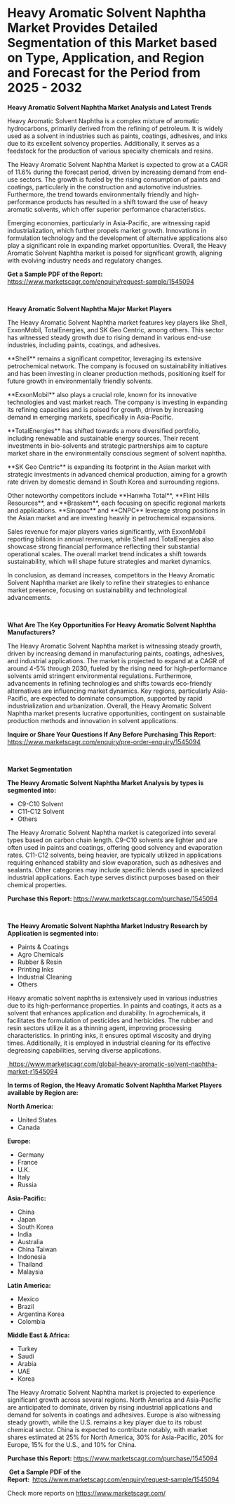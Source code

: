 <p><h1>Heavy Aromatic Solvent Naphtha Market Provides Detailed Segmentation of this Market based on Type, Application, and Region and Forecast for the Period from 2025 - 2032</h1></p><p><strong>Heavy Aromatic Solvent Naphtha Market Analysis and Latest Trends</strong></p>
<p><p>Heavy Aromatic Solvent Naphtha is a complex mixture of aromatic hydrocarbons, primarily derived from the refining of petroleum. It is widely used as a solvent in industries such as paints, coatings, adhesives, and inks due to its excellent solvency properties. Additionally, it serves as a feedstock for the production of various specialty chemicals and resins.</p><p>The Heavy Aromatic Solvent Naphtha Market is expected to grow at a CAGR of 11.6% during the forecast period, driven by increasing demand from end-use sectors. The growth is fueled by the rising consumption of paints and coatings, particularly in the construction and automotive industries. Furthermore, the trend towards environmentally friendly and high-performance products has resulted in a shift toward the use of heavy aromatic solvents, which offer superior performance characteristics.</p><p>Emerging economies, particularly in Asia-Pacific, are witnessing rapid industrialization, which further propels market growth. Innovations in formulation technology and the development of alternative applications also play a significant role in expanding market opportunities. Overall, the Heavy Aromatic Solvent Naphtha market is poised for significant growth, aligning with evolving industry needs and regulatory changes.</p></p>
<p><strong>Get a Sample PDF of the Report:&nbsp;</strong> <a href="https://www.marketscagr.com/enquiry/request-sample/1545094?utm_campaign=1097&utm_medium=2&utm_source=Github&utm_content=ia&utm_term=31032025&utm_id=heavy-aromatic-solvent-naphtha">https://www.marketscagr.com/enquiry/request-sample/1545094</a></p>
<p>&nbsp;</p>
<p><strong>Heavy Aromatic Solvent Naphtha Major Market Players</strong></p>
<p><p>The Heavy Aromatic Solvent Naphtha market features key players like Shell, ExxonMobil, TotalEnergies, and SK Geo Centric, among others. This sector has witnessed steady growth due to rising demand in various end-use industries, including paints, coatings, and adhesives.</p><p>**Shell** remains a significant competitor, leveraging its extensive petrochemical network. The company is focused on sustainability initiatives and has been investing in cleaner production methods, positioning itself for future growth in environmentally friendly solvents.</p><p>**ExxonMobil** also plays a crucial role, known for its innovative technologies and vast market reach. The company is investing in expanding its refining capacities and is poised for growth, driven by increasing demand in emerging markets, specifically in Asia-Pacific.</p><p>**TotalEnergies** has shifted towards a more diversified portfolio, including renewable and sustainable energy sources. Their recent investments in bio-solvents and strategic partnerships aim to capture market share in the environmentally conscious segment of solvent naphtha.</p><p>**SK Geo Centric** is expanding its footprint in the Asian market with strategic investments in advanced chemical production, aiming for a growth rate driven by domestic demand in South Korea and surrounding regions.</p><p>Other noteworthy competitors include **Hanwha Total**, **Flint Hills Resources**, and **Braskem**, each focusing on specific regional markets and applications. **Sinopac** and **CNPC** leverage strong positions in the Asian market and are investing heavily in petrochemical expansions.</p><p>Sales revenue for major players varies significantly, with ExxonMobil reporting billions in annual revenues, while Shell and TotalEnergies also showcase strong financial performance reflecting their substantial operational scales. The overall market trend indicates a shift towards sustainability, which will shape future strategies and market dynamics.</p><p>In conclusion, as demand increases, competitors in the Heavy Aromatic Solvent Naphtha market are likely to refine their strategies to enhance market presence, focusing on sustainability and technological advancements.</p></p>
<p>&nbsp;</p>
<p><strong>What Are The Key Opportunities For Heavy Aromatic Solvent Naphtha Manufacturers?</strong></p>
<p><p>The Heavy Aromatic Solvent Naphtha market is witnessing steady growth, driven by increasing demand in manufacturing paints, coatings, adhesives, and industrial applications. The market is projected to expand at a CAGR of around 4-5% through 2030, fueled by the rising need for high-performance solvents amid stringent environmental regulations. Furthermore, advancements in refining technologies and shifts towards eco-friendly alternatives are influencing market dynamics. Key regions, particularly Asia-Pacific, are expected to dominate consumption, supported by rapid industrialization and urbanization. Overall, the Heavy Aromatic Solvent Naphtha market presents lucrative opportunities, contingent on sustainable production methods and innovation in solvent applications.</p></p>
<p><strong>Inquire or Share Your Questions If Any Before Purchasing This Report:</strong> <a href="https://www.marketscagr.com/enquiry/pre-order-enquiry/1545094?utm_campaign=1097&utm_medium=2&utm_source=Github&utm_content=ia&utm_term=31032025&utm_id=heavy-aromatic-solvent-naphtha">https://www.marketscagr.com/enquiry/pre-order-enquiry/1545094</a></p>
<p>&nbsp;</p>
<p><strong>Market Segmentation</strong></p>
<p><strong>The Heavy Aromatic Solvent Naphtha Market Analysis by types is segmented into:</strong></p>
<p><ul><li>C9-C10 Solvent</li><li>C11-C12 Solvent</li><li>Others</li></ul></p>
<p><p>The Heavy Aromatic Solvent Naphtha market is categorized into several types based on carbon chain length. C9-C10 solvents are lighter and are often used in paints and coatings, offering good solvency and evaporation rates. C11-C12 solvents, being heavier, are typically utilized in applications requiring enhanced stability and slow evaporation, such as adhesives and sealants. Other categories may include specific blends used in specialized industrial applications. Each type serves distinct purposes based on their chemical properties.</p></p>
<p><strong>Purchase this Report:&nbsp;</strong><a href="https://www.marketscagr.com/purchase/1545094?utm_campaign=1097&utm_medium=2&utm_source=Github&utm_content=ia&utm_term=31032025&utm_id=heavy-aromatic-solvent-naphtha">https://www.marketscagr.com/purchase/1545094</a></p>
<p>&nbsp;</p>
<p><strong>The Heavy Aromatic Solvent Naphtha Market Industry Research by Application is segmented into:</strong></p>
<p><ul><li>Paints & Coatings</li><li>Agro Chemicals</li><li>Rubber & Resin</li><li>Printing Inks</li><li>Industrial Cleaning</li><li>Others</li></ul></p>
<p><p>Heavy aromatic solvent naphtha is extensively used in various industries due to its high-performance properties. In paints and coatings, it acts as a solvent that enhances application and durability. In agrochemicals, it facilitates the formulation of pesticides and herbicides. The rubber and resin sectors utilize it as a thinning agent, improving processing characteristics. In printing inks, it ensures optimal viscosity and drying times. Additionally, it is employed in industrial cleaning for its effective degreasing capabilities, serving diverse applications.</p></p>
<p><a href="https://www.marketscagr.com/global-heavy-aromatic-solvent-naphtha-market-r1545094?utm_campaign=1097&utm_medium=2&utm_source=Github&utm_content=ia&utm_term=31032025&utm_id=heavy-aromatic-solvent-naphtha">&nbsp;https://www.marketscagr.com/global-heavy-aromatic-solvent-naphtha-market-r1545094</a></p>
<p><strong>In terms of Region, the Heavy Aromatic Solvent Naphtha Market Players available by Region are:</strong></p>
<p>
    <p> <strong> North America: </strong>
        <ul>
            <li>United States</li>
            <li>Canada</li>
        </ul>
        </p> 
    <p> <strong> Europe: </strong>
        <ul>
            <li>Germany</li>
            <li>France</li>
            <li>U.K.</li>
            <li>Italy</li>
            <li>Russia</li>
        </ul>
        </p> 
    <p> <strong> Asia-Pacific: </strong>
        <ul>
            <li>China</li>
            <li>Japan</li>
            <li>South Korea</li>
            <li>India</li>
            <li>Australia</li>
            <li>China Taiwan</li>
            <li>Indonesia</li>
            <li>Thailand</li>
            <li>Malaysia</li>
        </ul>
        </p> 
    <p> <strong> Latin America: </strong>
        <ul>
            <li>Mexico</li>
            <li>Brazil</li>
            <li>Argentina Korea</li>
            <li>Colombia</li>
        </ul>
        </p> 
    <p> <strong> Middle East & Africa: </strong>
        <ul>
            <li>Turkey</li>
            <li>Saudi</li>
            <li>Arabia</li>
            <li>UAE</li>
            <li>Korea</li>
        </ul>
    </p>
    </p>
<p><p>The Heavy Aromatic Solvent Naphtha market is projected to experience significant growth across several regions. North America and Asia-Pacific are anticipated to dominate, driven by rising industrial applications and demand for solvents in coatings and adhesives. Europe is also witnessing steady growth, while the U.S. remains a key player due to its robust chemical sector. China is expected to contribute notably, with market shares estimated at 25% for North America, 30% for Asia-Pacific, 20% for Europe, 15% for the U.S., and 10% for China.</p></p>
<p><strong>Purchase this Report: </strong><a href="https://www.marketscagr.com/purchase/1545094?utm_campaign=1097&utm_medium=2&utm_source=Github&utm_content=ia&utm_term=31032025&utm_id=heavy-aromatic-solvent-naphtha">https://www.marketscagr.com/purchase/1545094</a></p>
<p>&nbsp;<strong>Get a Sample PDF of the Report:&nbsp;&nbsp;</strong><a href="https://www.marketscagr.com/enquiry/request-sample/1545094?utm_campaign=1097&utm_medium=2&utm_source=Github&utm_content=ia&utm_term=31032025&utm_id=heavy-aromatic-solvent-naphtha">https://www.marketscagr.com/enquiry/request-sample/1545094</a></p>
<p><strong></strong></p>
<p>Check more reports on <a href="https://www.marketscagr.com/?utm_campaign=1097&utm_medium=2&utm_source=Github&utm_content=ia&utm_term=31032025&utm_id=heavy-aromatic-solvent-naphtha">https://www.marketscagr.com/</a></p>